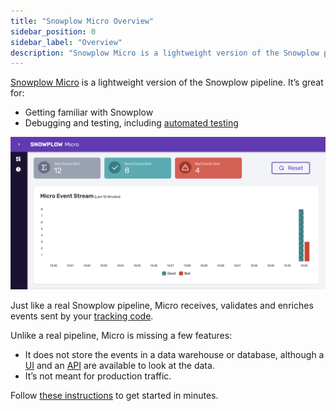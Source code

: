 ```yaml
---
title: "Snowplow Micro Overview"
sidebar_position: 0
sidebar_label: "Overview"
description: "Snowplow Micro is a lightweight version of the Snowplow pipeline that’s great for getting familiar with Snowplow, debugging and testing."
---
```


[Snowplow Micro](https://github.com/snowplow-incubator/snowplow-micro) is a lightweight version of the Snowplow pipeline. It’s great for:
* Getting familiar with Snowplow
* Debugging and testing, including [automated testing](/docs/data-product-studio/data-quality/snowplow-micro/automated-testing/index.md)

![Snowplow Micro UI](../images/overview.png)

Just like a real Snowplow pipeline, Micro receives, validates and enriches events sent by your [tracking code](/docs/sources/trackers/index.md).

Unlike a real pipeline, Micro is missing a few features:
* It does not store the events in a data warehouse or database, although a [UI](/docs/data-product-studio/data-quality/snowplow-micro/ui/index.md) and an [API](/docs/pipeline-components-and-applications/snowplow-micro/api/index.md) are available to look at the data.
* It’s not meant for production traffic.

Follow [these instructions](/docs/data-product-studio/data-quality/snowplow-micro/basic-usage/index.md) to get started in minutes.
